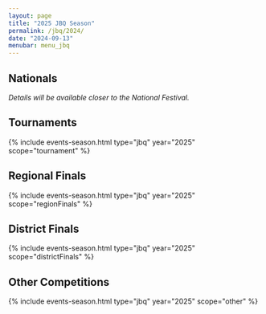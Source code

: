 ```yaml
---
layout: page
title: "2025 JBQ Season"
permalink: /jbq/2024/
date: "2024-09-13"
menubar: menu_jbq
---
```


## Nationals
*Details will be available closer to the National Festival.*

## Tournaments

{% include events-season.html type="jbq" year="2025" scope="tournament" %}

## Regional Finals

{% include events-season.html type="jbq" year="2025" scope="regionFinals" %}

## District Finals

{% include events-season.html type="jbq" year="2025" scope="districtFinals" %}

## Other Competitions

{% include events-season.html type="jbq" year="2025" scope="other" %}